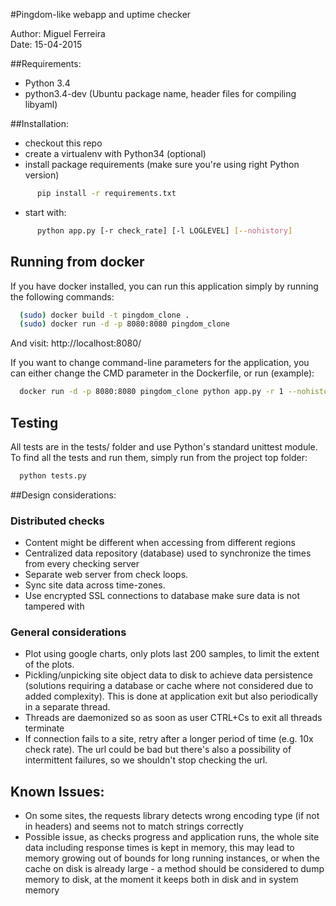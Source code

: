 #Pingdom-like webapp and uptime checker

Author: Miguel Ferreira  
Date: 15-04-2015

##Requirements:
  - Python 3.4
  - python3.4-dev (Ubuntu package name, header files for compiling libyaml)

##Installation:
  - checkout this repo
  - create a virtualenv with Python34 (optional)
  - install package requirements (make sure you're using right Python version)
```sh
      pip install -r requirements.txt
```
  - start with:
```sh
      python app.py [-r check_rate] [-l LOGLEVEL] [--nohistory]
```

## Running from docker

If you have docker installed, you can run this application simply by running the following commands:
```sh
  (sudo) docker build -t pingdom_clone .
  (sudo) docker run -d -p 8080:8080 pingdom_clone
```
And visit:
http://localhost:8080/

If you want to change command-line parameters for the application, you can either change the CMD parameter in the Dockerfile, or run (example):
```sh
  docker run -d -p 8080:8080 pingdom_clone python app.py -r 1 --nohistory -l DEBUG
```

## Testing

All tests are in the tests/ folder and use Python's standard unittest module.
To find all the tests and run them, simply run from the project top folder:
```sh
  python tests.py
```

##Design considerations:

### Distributed checks
  - Content might be different when accessing from different regions
  - Centralized data repository (database) used to synchronize the times from every checking server
  - Separate web server from check loops.
  - Sync site data across time-zones.
  - Use encrypted SSL connections to database make sure data is not tampered with

### General considerations
  - Plot using google charts, only plots last 200 samples, to limit the extent of the plots.
  - Pickling/unpicking site object data to disk to achieve data persistence (solutions requiring a database or cache where not considered due to added complexity). This is done at application exit but also periodically in a separate thread.
  - Threads are daemonized so as soon as user CTRL+Cs to exit all threads terminate
  - If connection fails to a site, retry after a longer period of time (e.g. 10x check rate). The url could be bad but there's also a possibility of intermittent failures, so we shouldn't stop checking the url.

## Known Issues:

  - On some sites, the requests library detects wrong encoding type (if not in headers) and seems not to match strings correctly
  - Possible issue, as checks progress and application runs, the whole site data including response times is kept in memory, this may lead to memory growing out of bounds for long running instances, or when the cache on disk is already large - a method should be considered to dump memory to disk, at the moment it keeps both in disk and in system memory

